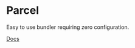 # Parcel

Easy to use bundler requiring zero configuration.

[Docs](https://parceljs.org/getting_started.html)
